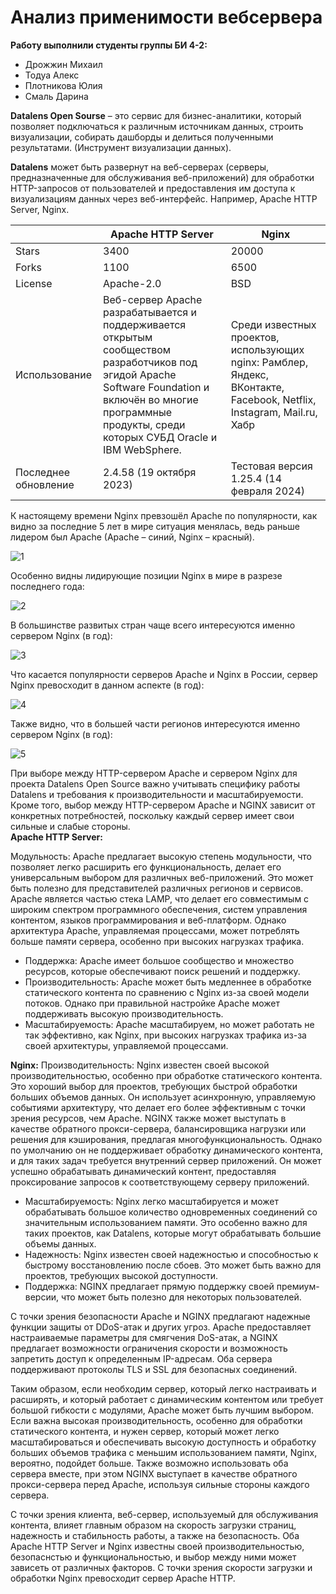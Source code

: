 # Анализ применимости вебсервера

**Работу выполнили студенты группы БИ 4-2:**

*   Дрожжин Михаил
*   Тодуа Алекс
*   Плотникова Юлия
*   Смаль Дарина

**Datalens Open Sourse** – это сервис для бизнес-аналитики, который позволяет подключаться к различным источникам данных, строить визуализации, собирать дашборды и делиться полученными результатами. (Инструмент визуализации данных).</br>

**Datalens** может быть развернут на веб-серверах (серверы, предназначенные для обслуживания веб-приложений) для обработки HTTP-запросов от пользователей и предоставления им доступа к визуализациям данных через веб-интерфейс. Например, Apache HTTP Server, Nginx.</br>

| |Apache HTTP Server|Nginx|
|-|-|-|
|Stars|3400|20000|
|Forks|1100|6500|
|License|Apache-2.0|BSD|
|Использование|Веб-сервер Apache разрабатывается и поддерживается открытым сообществом разработчиков под эгидой Apache Software Foundation и включён во многие программные продукты, среди которых СУБД Oracle и IBM WebSphere.|Среди известных проектов, использующих nginx: Рамблер, Яндекс, ВКонтакте, Facebook, Netflix, Instagram, Mail.ru, Хабр|
|Последнее обновление|2.4.58 (19 октября 2023)|Тестовая версия 1.25.4 (14 февраля 2024)|

К настоящему времени Nginx превзошёл Apache по популярности, как видно за последние 5 лет в мире ситуация менялась, ведь раньше лидером был Apache (Apache – синий, Nginx – красный).</br>

![1](https://imgbly.com/ib/OCl9h1LEn8.jpg)

Особенно видны лидирующие позиции Nginx в мире в разрезе последнего года:

![2](https://imgbly.com/ib/2A1nRnipTm.jpg)

В большинстве развитых стран чаще всего интересуются именно сервером Nginx (в год):

![3](https://imgbly.com/ib/yFBRzLpIHy.jpg)

Что касается популярности серверов Apache и Nginx в России, сервер Nginx превосходит в данном аспекте (в год):

![4](https://imgbly.com/ib/4RQ5Ti8dMS.jpg)

Также видно, что в большей части регионов интересуются именно сервером Nginx (в год):

![5](https://imgbly.com/ib/jsYzEvKCQd.jpg)

При выборе между HTTP-сервером Apache и сервером Nginx для проекта Datalens Open Source важно учитывать специфику работы Datalens и требования к производительности и масштабируемости. Кроме того, выбор между HTTP-сервером Apache и NGINX зависит от конкретных потребностей, поскольку каждый сервер имеет свои сильные и слабые стороны.</br>
**Apache HTTP Server:**

Модульность: Apache предлагает высокую степень модульности, что позволяет легко расширить его функциональность, делает его универсальным выбором для различных веб-приложений. Это может быть полезно для представителей различных регионов и сервисов. Apache является частью стека LAMP, что делает его совместимым с широким спектром программного обеспечения, систем управления контентом, языков программирования и веб-платформ. Однако архитектура Apache, управляемая процессами, может потреблять больше памяти сервера, особенно при высоких нагрузках трафика.
* Поддержка: Apache имеет большое сообщество и множество ресурсов, которые обеспечивают поиск решений и поддержку.
* Производительность: Apache может быть медленнее в обработке статического контента по сравнению с Nginx из-за своей модели потоков. Однако при правильной настройке Apache может поддерживать высокую производительность.
* Масштабируемость: Apache масштабируем, но может работать не так эффективно, как Nginx, при высоких нагрузках трафика из-за своей архитектуры, управляемой процессами.

**Nginx:**
Производительность: Nginx известен своей высокой производительностью, особенно при обработке статического контента. Это хороший выбор для проектов, требующих быстрой обработки больших объемов данных. Он использует асинхронную, управляемую событиями архитектуру, что делает его более эффективным с точки зрения ресурсов, чем Apache. NGINX также может выступать в качестве обратного прокси-сервера, балансировщика нагрузки или решения для кэширования, предлагая многофункциональность. Однако по умолчанию он не поддерживает обработку динамического контента, и для таких задач требуется внутренний сервер приложений. Он может успешно обрабатывать динамический контент, предоставляя проксирование запросов к соответствующему серверу приложений.
* Масштабируемость: Nginx легко масштабируется и может обрабатывать большое количество одновременных соединений со значительным использованием памяти. Это особенно важно для таких проектов, как Datalens, которые могут обрабатывать большие объемы данных.
* Надежность: Nginx известен своей надежностью и способностью к быстрому восстановлению после сбоев. Это может быть важно для проектов, требующих высокой доступности.
* Поддержка: NGINX предлагает прямую поддержку своей премиум-версии, что может быть полезно для некоторых пользователей.

С точки зрения безопасности Apache и NGINX предлагают надежные функции защиты от DDoS-атак и других угроз. Apache предоставляет настраиваемые параметры для смягчения DoS-атак, а NGINX предлагает возможности ограничения скорости и возможность запретить доступ к определенным IP-адресам. Оба сервера поддерживают протоколы TLS и SSL для безопасных соединений.

Таким образом, если необходим сервер, который легко настраивать и расширять, и который работает с динамическим контентом или требует большой гибкости с модулями, Apache может быть лучшим выбором. Если важна высокая производительность, особенно для обработки статического контента, и нужен сервер, который может легко масштабироваться и обеспечивать высокую доступность и обработку больших объемов трафика с меньшим использованием памяти, Nginx, вероятно, подойдет больше. Также возможно использовать оба сервера вместе, при этом NGINX выступает в качестве обратного прокси-сервера перед Apache, используя сильные стороны каждого сервера.

С точки зрения клиента, веб-сервер, используемый для обслуживания контента, влияет главным образом на скорость загрузки страниц, надежность и стабильность работы, а также на безопасность. Оба Apache HTTP Server и Nginx известны своей производительностью, безопаснстью и функциональностью, и выбор между ними может зависеть от различных факторов. С точки зрения скорости загрузки и обработки Nginx превосходит сервер Apache HTTP.
